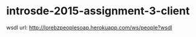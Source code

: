 # introsde-2015-assignment-3-client

 wsdl url: http://lorebzpeoplesoap.herokuapp.com/ws/people?wsdl